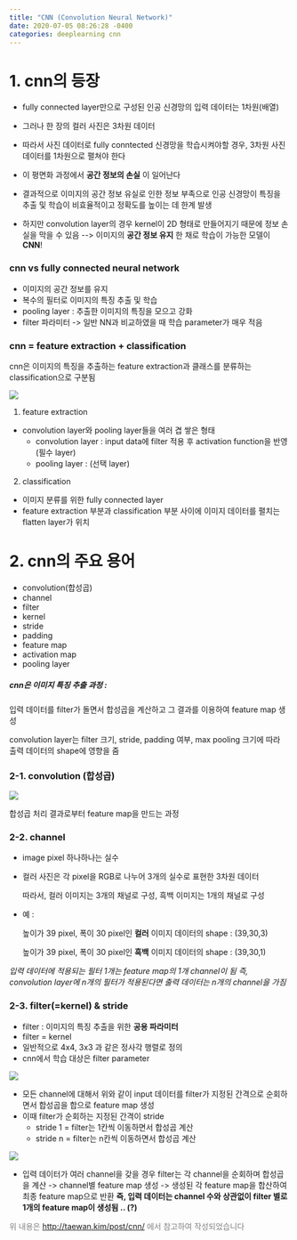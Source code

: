```yaml
---
title: "CNN (Convolution Neural Network)"
date: 2020-07-05 08:26:28 -0400
categories: deeplearning cnn
---
```


# 1. cnn의 등장
- fully connected layer만으로 구성된 인공 신경망의 입력 데이터는 1차원(배열)
- 그러나 한 장의 컬러 사진은 3차원 데이터
- 따라서 사진 데이터로 fully conntected 신경망을 학습시켜야할 경우, 3차원 사진 데이터를 1차원으로 펼쳐야 한다
- 이 평면화 과정에서 __공간 정보의 손실__ 이 일어난다
- 결과적으로 이미지의 공간 정보 유실로 인한 정보 부족으로 인공 신경망이 특징을 추출 및 학습이 비효율적이고 정확도를 높이는 데 한계 발생

- 하지만 convolution layer의 경우 kernel이 2D 형태로 만들어지기 때문에 정보 손실을 막을 수 있음
--> 이미지의 __공간 정보 유지__ 한 채로 학습이 가능한 모델이 __CNN__!


### cnn vs fully connected neural network
- 이미지의 공간 정보를 유지
- 복수의 필터로 이미지의 특징 추출 및 학습
- pooling layer : 추출한 이미지의 특징을 모으고 강화
- filter 파라미터 -> 일반 NN과 비교하였을 때 학습 parameter가 매우 적음


### cnn = feature extraction + classification

cnn은 이미지의 특징을 추출하는 feature extraction과 클래스를 분류하는 classification으로 구분됨

<img src = "https://taewanmerepo.github.io/2018/01/cnn/head.png">

1. feature extraction
- convolution layer와 pooling layer들을 여러 겹 쌓은 형태
  - convolution layer : input data에 filter 적용 후 activation function을 반영 (필수 layer)
  - pooling layer : (선택 layer)
2. classification
- 이미지 분류를 위한 fully connected layer
- feature extraction 부분과 classification 부분 사이에 이미지 데이터를 펼치는 flatten layer가 위치


# 2. cnn의 주요 용어
- convolution(합성곱)
- channel
- filter
- kernel
- stride
- padding
- feature map
- activation map
- pooling layer

##### cnn은 이미지 특징 추출 과정 : 
입력 데이터를 filter가 돌면서 합성곱을 계산하고 그 결과를 이용하여 feature map 생성

convolution layer는 filter 크기, stride, padding 여부, max pooling 크기에 따라 출력 데이터의 shape에 영향을 줌


### 2-1. convolution (합성곱)
<img src = "http://deeplearning.stanford.edu/wiki/images/6/6c/Convolution_schematic.gif">

합성곱 처리 결과로부터 feature map을 만드는 과정

### 2-2. channel
- image pixel 하나하나는 실수
- 컬러 사진은 각 pixel을 RGB로 나누어 3개의 실수로 표현한 3차원 데이터 
  
  따라서, 컬러 이미지는 3개의 채널로 구성, 흑백 이미지는 1개의 채널로 구성
- 예 : 
 
  높이가 39 pixel, 폭이 30 pixel인 __컬러__ 이미지 데이터의 shape : (39,30,3)
  
  높이가 39 pixel, 폭이 30 pixel인 __흑백__ 이미지 데이터의 shape : (39,30,1)

_입력 데이터에 적용되는 필터 1개는 feature map의 1개 channel이 됨_
_즉, convolution layer에 n개의 필터가 적용된다면 출력 데이터는 n개의 channel을 가짐_


### 2-3. filter(=kernel) & stride

- filter : 이미지의 특징 추출을 위한 __공용 파라미터__
- filter = kernel
- 일반적으로 4x4, 3x3 과 같은 정사각 행렬로 정의
- cnn에서 학습 대상은 filter parameter

<img src = "https://taewanmerepo.github.io/2018/01/cnn/conv.png">

- 모든 channel에 대해서 위와 같이 input 데이터를 filter가 지정된 간격으로 순회하면서 합성곱을 합으로 feature map 생성
- 이때 filter가 순회하는 지정된 간격이 stride
  - stride 1 = filter는 1칸씩 이동하면서 합성곱 계산
  - stride n = filter는 n칸씩 이동하면서 합성곱 계산


<img src = "https://taewanmerepo.github.io/2018/01/cnn/conv2.jpg">

- 입력 데이터가 여러 channel을 갖을 경우 filter는 각 channel을 순회하며 합성곱을 계산 -> channel별 feature map 생성
-> 생성된 각 feature map을 합산하여 최종 feature map으로 반환
__즉, 입력 데이터는 channel 수와 상관없이 filter 별로 1개의 feature map이 생성됨 .. (?)__


















<font color = 'grey'> 위 내용은 http://taewan.kim/post/cnn/ 에서 참고하여 작성되었습니다 </font>




















